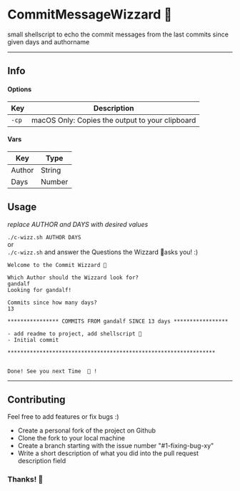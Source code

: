 # CommitMessageWizzard 🧙

small shellscript to echo the commit messages from the last commits since given days and authorname

---

## Info

#### Options

| Key    | Description                                    |
| ------ | ---------------------------------------------- |
| `-cp` | macOS Only: Copies the output to your clipboard |


#### Vars

| Key    | Type   |
| ------ | ------ |
| Author | String |
| Days   | Number |

## Usage

_replace AUTHOR and DAYS with desired values_

`./c-wizz.sh AUTHOR DAYS`  
or  
`./c-wizz.sh` and answer the Questions the Wizzard 🧙asks you! :)

```
Welcome to the Commit Wizzard 🧙

Which Author should the Wizzard look for?
gandalf
Looking for gandalf!

Commits since how many days?
13

**************** COMMITS FROM gandalf SINCE 13 days *****************

- add readme to project, add shellscript 🧙
- Initial commit

*****************************************************************


Done! See you next Time  🧙 !
```

---

## Contributing

Feel free to add features or fix bugs :)

- Create a personal fork of the project on Github
- Clone the fork to your local machine
- Create a branch starting with the issue number "#1-fixing-bug-xy"
- Write a short description of what you did into the pull request description field

### Thanks! 👋
